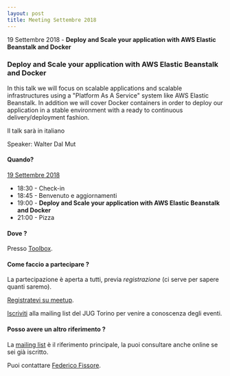 ```yaml
---
layout: post
title: Meeting Settembre 2018
---
```


19 Settembre 2018 - **Deploy and Scale your application with AWS Elastic Beanstalk and Docker**

### Deploy and Scale your application with AWS Elastic Beanstalk and Docker

In this talk we will focus on scalable applications and scalable infrastructures using a "Platform As A Service" system like AWS Elastic Beanstalk. In addition we will cover Docker containers in order to deploy our application in a stable environment with a ready to continuous delivery/deployment fashion.

Il talk sarà in italiano

Speaker: Walter Dal Mut

#### Quando?

<u>19 Settembre 2018</u>

* 18:30 - Check-in
* 18:45 - Benvenuto e aggiornamenti
* 19:00 - **Deploy and Scale your application with AWS Elastic Beanstalk and Docker**
* 21:00 - Pizza

#### Dove ?

Presso [Toolbox](/places/toolbox/).

#### Come faccio a partecipare ?

La partecipazione è aperta a tutti, previa *registrazione* (ci serve per sapere quanti saremo).

[Registratevi su meetup](https://www.meetup.com/JUGTorino/events/252738866/).

[Iscriviti](/subscribe/) alla mailing list del JUG Torino per venire a conoscenza degli eventi.

#### Posso avere un altro riferimento ?

La [mailing list](https://groups.yahoo.com/groups/it-torino-java-jug) è il riferimento principale,
la puoi consultare anche online se sei già iscritto.

Puoi contattare [Federico Fissore](/people/federicofissore/).
